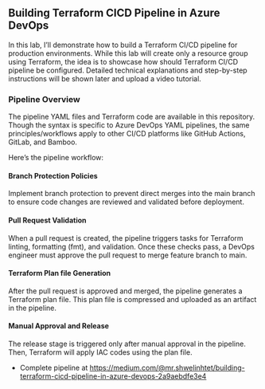 ## Building Terraform CICD Pipeline in Azure DevOps

In this lab, I’ll demonstrate how to build a Terraform CI/CD pipeline for production environments. While this lab will create only a resource group using Terraform, the idea is to showcase how should Terraform CI/CD pipeline be configured. Detailed technical explanations and step-by-step instructions will be shown later and upload a video tutorial.

### Pipeline Overview

The pipeline YAML files and Terraform code are available in this repository. Though the syntax is specific to Azure DevOps YAML pipelines, the same principles/workflows apply to other CI/CD platforms like GitHub Actions, GitLab, and Bamboo.

Here’s the pipeline workflow:

#### Branch Protection Policies
Implement branch protection to prevent direct merges into the main branch to ensure code changes are reviewed and validated before deployment.
#### Pull Request Validation
When a pull request is created, the pipeline triggers tasks for Terraform linting, formatting (fmt), and validation. Once these checks pass, a DevOps engineer must approve the pull request to merge feature branch to main.
#### Terraform Plan file Generation
After the pull request is approved and merged, the pipeline generates a Terraform plan file. This plan file is compressed and uploaded as an artifact in the pipeline.
#### Manual Approval and Release
The release stage is triggered only after manual approval in the pipeline. Then, Terraform will apply IAC codes using the plan file.

- Complete pipeline at https://medium.com/@mr.shwelinhtet/building-terraform-cicd-pipeline-in-azure-devops-2a9aebdfe3e4
